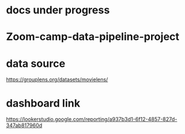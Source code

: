 # docs under progress

# Zoom-camp-data-pipeline-project
# data source
https://grouplens.org/datasets/movielens/
# dashboard link
https://lookerstudio.google.com/reporting/a937b3d1-6f12-4857-827d-347ab817960d

